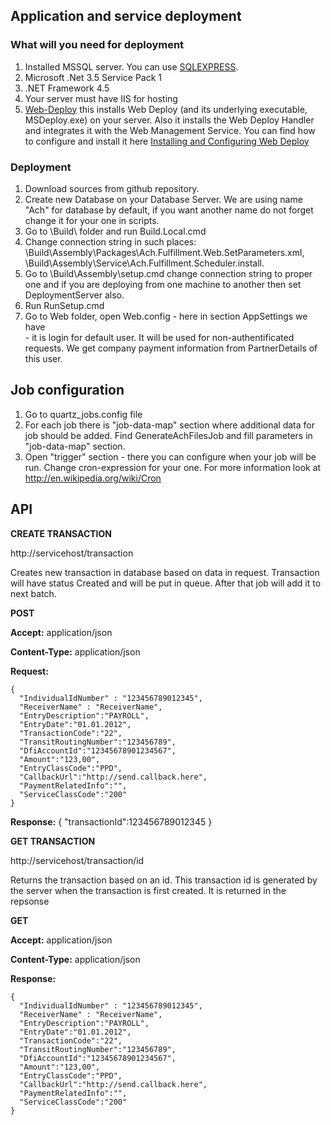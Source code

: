 ## Application and service deployment

### What will you need for deployment 
1. Installed MSSQL server. You can use [SQLEXPRESS](http://www.microsoft.com/en-us/sqlserver/get-sql-server/try-it.aspx).
2. Microsoft .Net 3.5 Service Pack 1
3. .NET Framework 4.5
4. Your server must have IIS for hosting
5. [Web-Deploy](http://www.iis.net/downloads/microsoft/web-deploy) this installs Web Deploy (and its underlying executable, MSDeploy.exe) on your server. Also it installs the Web Deploy Handler and integrates it with the Web Management Service. You can find how to configure and install it here [Installing and Configuring Web Deploy](http://www.iis.net/learn/install/installing-publishing-technologies/installing-and-configuring-web-deploy)

### Deployment
1. Download sources from github repository.
2. Create new Database on your Database Server. We are using name "Ach" for database by default, if you want another name do not forget change it for your one in scripts.
3. Go to \Build\ folder and run Build.Local.cmd
4. Change connection string in such places:
  \Build\Assembly\Packages\Ach.Fulfillment.Web.SetParameters.xml,
  \Build\Assembly\Service\Ach.Fulfillment.Scheduler.install.
6. Go to \Build\Assembly\setup.cmd change connection string to proper one and if you are
deploying from one machine to another then set DeploymentServer also.
7. Run RunSetup.cmd
8. Go to Web folder, open Web.config - here in section AppSettings we have   
<add key ="DefaultUser" value="admin"/> - it is login for default user.
It will be used for non-authentificated requests. We get company payment 
information from PartnerDetails of this user.

## Job configuration
1. Go to quartz_jobs.config file 
2. For each job there is  "job-data-map" section where additional data for job should be added.
   Find GenerateAchFilesJob and fill parameters in "job-data-map" section.
3. Open "trigger" section - there you can configure when your job will be run. Change cron-expression for your one. For more information look at http://en.wikipedia.org/wiki/Cron


## API

**CREATE TRANSACTION**

http://servicehost/transaction

Creates new transaction in database based on data in request. 
Transaction will have status Created and will be put in queue. After that job will add it to next batch.

**POST**

**Accept:** application/json

**Content-Type:** application/json

**Request:**

    {
      "IndividualIdNumber" : "123456789012345",
      "ReceiverName" : "ReceiverName",
      "EntryDescription":"PAYROLL",
      "EntryDate":"01.01.2012",
      "TransactionCode":"22", 
      "TransitRoutingNumber":"123456789",
      "DfiAccountId":"12345678901234567", 
      "Amount":"123,00", 
      "EntryClassCode":"PPD", 
      "CallbackUrl":"http://send.callback.here",
      "PaymentRelatedInfo":"",
      "ServiceClassCode":"200"
    }

**Response:**
    {
        "transactionId":123456789012345
    }

**GET TRANSACTION**

http://servicehost/transaction/id

Returns the transaction based on an id. This transaction id is generated by the server when the transaction is first created. It is returned in the repsonse

**GET**

**Accept:** application/json

**Content-Type:** application/json

**Response:**

    {
      "IndividualIdNumber" : "123456789012345",
      "ReceiverName" : "ReceiverName",
      "EntryDescription":"PAYROLL",
      "EntryDate":"01.01.2012",
      "TransactionCode":"22", 
      "TransitRoutingNumber":"123456789",
      "DfiAccountId":"12345678901234567", 
      "Amount":"123,00", 
      "EntryClassCode":"PPD", 
      "CallbackUrl":"http://send.callback.here",
      "PaymentRelatedInfo":"",
      "ServiceClassCode":"200"
    }
